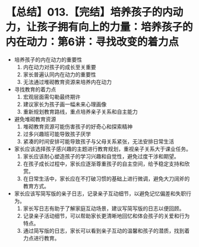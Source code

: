 # 【总结】013.【完结】培养孩子的内动力，让孩子拥有向上的力量：培养孩子的内在动力：第6讲：寻找改变的着力点

-   培养孩子的内在动力的重要性
    1.  内在动力对孩子的成长至关重要
    2.  家长普遍认同内在动力的重要性
    3.  无法通过堆砌教育资源来培养内在动力
-   寻找教育的着力点
    1.  宏观层面需勾勒最终期许
    2.  建议家长为孩子画一幅未来心理画像
    3.  重新规划教育路线，重点培养亲子关系和自主能力
-   避免堆砌教育资源
    1.  堆砌教育资源可能伤害孩子的好奇心和探索精神
    2.  过多兴趣班可能导致孩子厌学
    3.  紧凑的时间安排可能导致孩子与父母关系紧张，无法安排日常生活
-   家长应该选择孩子感兴趣的主题进行教育规划，重视亲子关系大于课业任务。
    1.  家长应该耐心塑造孩子的学习兴趣和自觉性，避免过度干涉和期望。
    2.  在孩子成长过程中，家长应逐渐尊重孩子的自主空间，给予稳定支持和欣赏。
    3.  在日常生活中，家长应在不打破习惯的基础上进行微调，避免大刀阔斧的教育方式。
-   家长应该写简写版的亲子日志，记录亲子互动细节，以避免记忆偏差和失职行为。
    1.  家长写日志有助于了解家庭互动场景，建议写简写版的日志以便回顾。
    2.  记录亲子活动细节，可以帮助家长更清晰地回忆和体会孩子的关爱和行为特点。
    3.  通过简写版的日志，家长可以看到亲子互动的温馨和孩子的潜质，找到着力点进行教育。